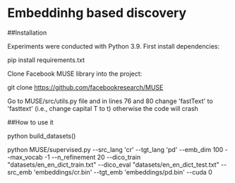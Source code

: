# Embeddinhg based  discovery

##Installation

Experiments were conducted with Python 3.9. First install dependencies:

pip install requirements.txt

Clone Facebook MUSE library into the project:

git clone https://github.com/facebookresearch/MUSE

Go to MUSE/src/utils.py file and in lines 76 and 80 change 'fastText' to 'fasttext' (i.e., change capital T to t) otherwise the code will crash

##How to use it

python build_datasets()



python MUSE/supervised.py --src_lang 'cr' --tgt_lang 'pd' --emb_dim 100 --max_vocab -1 --n_refinement 20 --dico_train "datasets/en_en_dict_train.txt" --dico_eval "datasets/en_en_dict_test.txt" --src_emb  'embeddings/cr.bin' --tgt_emb  'embeddings/pd.bin' --cuda 0
